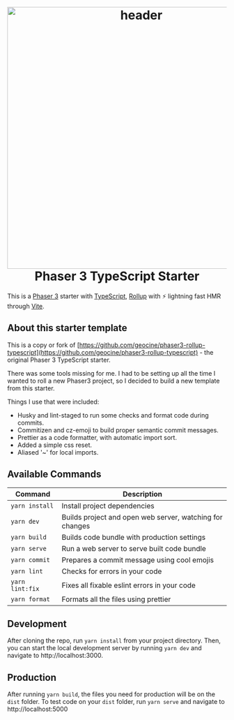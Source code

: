 <h1 align="center">
  <br>
  <a href="https://github.com/geocine/phaser3-rollup-typescript#readme"><img src="https://i.imgur.com/6lcIxDs.png" alt="header" width="600"/></a>
  <br>
  Phaser 3 TypeScript Starter
  <br>
</h1>

This is a [Phaser 3](https://github.com/photonstorm/phaser) starter with [TypeScript](https://www.typescriptlang.org/), [Rollup](https://rollupjs.org) with ⚡️ lightning fast HMR through [Vite](https://vitejs.dev/).

## About this starter template

This is a copy or fork of [https://github.com/geocine/phaser3-rollup-typescript](https://github.com/geocine/phaser3-rollup-typescript) - the original Phaser 3 TypeScript starter.

There was some tools missing for me. I had to be setting up all the time I wanted to roll a new Phaser3 project, so I decided to build a new template from this starter.

Things I use that were included:

- Husky and lint-staged to run some checks and format code during commits.
- Commitizen and cz-emoji to build proper semantic commit messages.
- Prettier as a code formatter, with automatic import sort.
- Added a simple css reset.
- Aliased '~' for local imports.

## Available Commands

| Command         | Description                                              |
| --------------- | -------------------------------------------------------- |
| `yarn install`  | Install project dependencies                             |
| `yarn dev`      | Builds project and open web server, watching for changes |
| `yarn build`    | Builds code bundle with production settings              |
| `yarn serve`    | Run a web server to serve built code bundle              |
| `yarn commit`   | Prepares a commit message using cool emojis              |
| `yarn lint`     | Checks for errors in your code                           |
| `yarn lint:fix` | Fixes all fixable eslint errors in your code             |
| `yarn format`   | Formats all the files using prettier                     |

## Development

After cloning the repo, run `yarn install` from your project directory. Then, you can start the local development
server by running `yarn dev` and navigate to http://localhost:3000.

## Production

After running `yarn build`, the files you need for production will be on the `dist` folder. To test code on your `dist` folder, run `yarn serve` and navigate to http://localhost:5000
